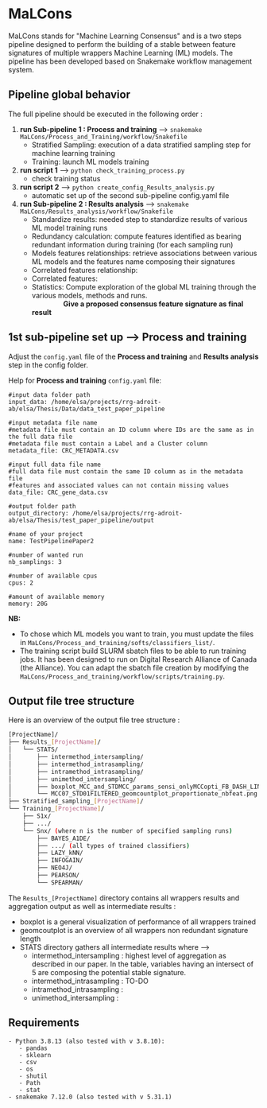 # MaLCons
 MaLCons stands for "Machine Learning Consensus" and is a two steps pipeline designed to perform the building of a stable between feature signatures of multiple wrappers Machine Learning (ML) models. The pipeline has been developed based on Snakemake workflow management system.
 
 

## Pipeline global behavior
The full pipeline should be executed in the following order :
 1. **run Sub-pipeline 1 : Process and training** --> ``` snakemake MaLCons/Process_and_Training/workflow/Snakefile ```
    - Stratified Sampling: execution of a data stratified sampling step for machine learning training
    - Training: launch ML models training
 2. **run script 1** --> ```python check_training_process.py```
    - check training status
 4. **run script 2** --> ```python create_config_Results_analysis.py```
    - automatic set up of the second sub-pipeline config.yaml file
 6. **run Sub-pipeline 2 : Results analysis** --> ``` snakemake MaLCons/Results_analysis/workflow/Snakefile ```
    - Standardize results: needed step to standardize results of various ML model training runs
    - Redundancy calculation: compute features identified as bearing redundant information during training (for each sampling run)
    - Models features relationships: retrieve associations between various ML models and the features name composing their signatures
    - Correlated features relationship: 
    - Correlated features: 
    - Statistics: Compute exploration of the global ML training through the various models, methods and runs.\
&nbsp;&nbsp;&nbsp;&nbsp;&nbsp;&nbsp;&nbsp;&nbsp;&nbsp;&nbsp;&nbsp;&nbsp;&nbsp;&nbsp;&nbsp;&nbsp;**Give a proposed consensus feature signature as final result**
 
 
## 1st sub-pipeline set up --> Process and training
Adjust the `config.yaml` file of the **Process and training** and **Results analysis** step in the config folder.

Help for **Process and training** `config.yaml` file:

```
#input data folder path
input_data: /home/elsa/projects/rrg-adroit-ab/elsa/Thesis/Data/data_test_paper_pipeline

#input metadata file name
#metadata file must contain an ID column where IDs are the same as in the full data file
#metadata file must contain a Label and a Cluster column
metadata_file: CRC_METADATA.csv 

#input full data file name
#full data file must contain the same ID column as in the metadata file
#features and associated values can not contain missing values
data_file: CRC_gene_data.csv 

#output folder path
output_directory: /home/elsa/projects/rrg-adroit-ab/elsa/Thesis/test_paper_pipeline/output

#name of your project
name: TestPipelinePaper2 

#number of wanted run
nb_samplings: 3 

#number of available cpus
cpus: 2 

#amount of available memory
memory: 20G 
```
**NB:**
- To chose which ML models you want to train, you must update the files in `MaLCons/Process_and_training/softs/classifiers_list/`.
- The training script build SLURM sbatch files to be able to run training jobs. It has been designed to run on Digital Research Alliance of Canada (the Alliance). You can adapt the sbatch file creation by modifying the `MaLCons/Process_and_training/workflow/scripts/training.py`.

## Output file tree structure
Here is an overview of the output file tree structure : 
```bash 
[ProjectName]/  
├── Results_[ProjectName]/  
│   └── STATS/  
│       ├── intermethod_intersampling/  
│       ├── intermethod_intrasampling/  
│       ├── intramethod_intrasampling/  
│       ├── unimethod_intersampling/  
│       ├── boxplot_MCC_and_STDMCC_params_sensi_onlyMCCopti_FB_DASH_LINE.png  
│       └── MCC07_STD01FILTERED_geomcountplot_proportionate_nbfeat.png  
├── Stratified_sampling_[ProjectName]/  
└── Training_[ProjectName]/  
    ├── S1x/  
    ├── .../  
    └── Snx/ (where n is the number of specified sampling runs)  
        ├── BAYES_A1DE/   
        ├── .../ (all types of trained classifiers)  
        ├── LAZY_kNN/  
        ├── INFOGAIN/  
        ├── NEO4J/  
        ├── PEARSON/  
        └── SPEARMAN/  
```
The ```Results_[ProjectName]``` directory contains all wrappers results and aggregation output as well as intermediate results : 
- boxplot is a general visualization of performance of all wrappers trained
- geomcoutplot is an overview of all wrappers non redundant signature length
- STATS directory gathers all intermediate results where -->
   - intermethod_intersampling : highest level of aggregation as described in our paper. In the table, variables having an intersect of 5 are composing the potential stable signature.
   - intermethod_intrasampling : TO-DO
   - intramethod_intrasampling : 
   - unimethod_intersampling : 


## Requirements
```
- Python 3.8.13 (also tested with v 3.8.10):
   - pandas
   - sklearn
   - csv
   - os
   - shutil
   - Path
   - stat
- snakemake 7.12.0 (also tested with v 5.31.1)
```
